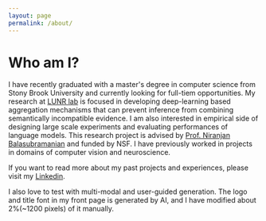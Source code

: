 ```yaml
---
layout: page
permalink: /about/
---
```


# Who am I? 

I have recently graduated with a master's degree in computer science from Stony Brook University and currently looking for full-tiem opportunities. My research at [LUNR lab](https://lunr.cs.stonybrook.edu/) is focused in developing deep-learning based aggregation mechanisms that can prevent inference from combining semantically incompatible evidence. I am also interested in empirical side of designing large scale experiments and evaluating performances of language models.  This research project is advised by [Prof. Niranjan Balasubramanian](https://www3.cs.stonybrook.edu/~niranjan/) and funded by NSF. I have previously worked in projects in domains of computer vision and neuroscience. 

If you want to read more about my past projects and experiences, please visit my [Linkedin](https://www.linkedin.com/in/kriskwpan/).

I also love to test with multi-modal and user-guided generation. The logo and title font in my front page is generated by AI, and I have modified about 2%(~1200 pixels) of it manually.


